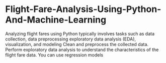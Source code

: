 # Flight-Fare-Analysis-Using-Python-And-Machine-Learning
Analyzing flight fares using Python typically involves tasks such as  data collection, data preprocessing exploratory data analysis (EDA), visualization, and modeling Clean and preprocess the  collected data. Perform exploratory data analysis to understand the  characteristics of the flight fare data. You can use regression models  
